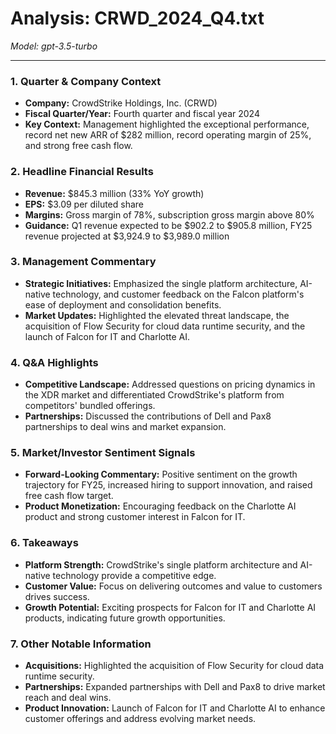 # Analysis: CRWD_2024_Q4.txt

*Model: gpt-3.5-turbo*

---

### 1. Quarter & Company Context
- **Company:** CrowdStrike Holdings, Inc. (CRWD)
- **Fiscal Quarter/Year:** Fourth quarter and fiscal year 2024
- **Key Context:** Management highlighted the exceptional performance, record net new ARR of $282 million, record operating margin of 25%, and strong free cash flow.

### 2. Headline Financial Results
- **Revenue:** $845.3 million (33% YoY growth)
- **EPS:** $3.09 per diluted share
- **Margins:** Gross margin of 78%, subscription gross margin above 80%
- **Guidance:** Q1 revenue expected to be $902.2 to $905.8 million, FY25 revenue projected at $3,924.9 to $3,989.0 million

### 3. Management Commentary
- **Strategic Initiatives:** Emphasized the single platform architecture, AI-native technology, and customer feedback on the Falcon platform's ease of deployment and consolidation benefits.
- **Market Updates:** Highlighted the elevated threat landscape, the acquisition of Flow Security for cloud data runtime security, and the launch of Falcon for IT and Charlotte AI.

### 4. Q&A Highlights
- **Competitive Landscape:** Addressed questions on pricing dynamics in the XDR market and differentiated CrowdStrike's platform from competitors' bundled offerings.
- **Partnerships:** Discussed the contributions of Dell and Pax8 partnerships to deal wins and market expansion.

### 5. Market/Investor Sentiment Signals
- **Forward-Looking Commentary:** Positive sentiment on the growth trajectory for FY25, increased hiring to support innovation, and raised free cash flow target.
- **Product Monetization:** Encouraging feedback on the Charlotte AI product and strong customer interest in Falcon for IT.

### 6. Takeaways
- **Platform Strength:** CrowdStrike's single platform architecture and AI-native technology provide a competitive edge.
- **Customer Value:** Focus on delivering outcomes and value to customers drives success.
- **Growth Potential:** Exciting prospects for Falcon for IT and Charlotte AI products, indicating future growth opportunities.

### 7. Other Notable Information
- **Acquisitions:** Highlighted the acquisition of Flow Security for cloud data runtime security.
- **Partnerships:** Expanded partnerships with Dell and Pax8 to drive market reach and deal wins.
- **Product Innovation:** Launch of Falcon for IT and Charlotte AI to enhance customer offerings and address evolving market needs.